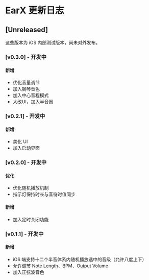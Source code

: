 # EarX 更新日志



## [Unreleased]
这些版本为 iOS 内部测试版本，尚未对外发布。

### [v0.3.0] - 开发中
#### 新增
- 优化音量调节
- 加入钢琴音色
- 加入中心音程模式
- 大改UI，加入半音圈

### [v0.2.1] - 开发中
#### 新增
- 美化 UI
- 加入启动界面

### [v0.2.0] - 开发中
#### 优化
- 优化随机播放机制  
- 指示灯保持时长与音符时值同步  
#### 新增
- 加入定时关闭功能

### [v0.1.1] - 开发中
#### 新增
- iOS 端支持十二个半音体系内随机播放选中的音级（允许八度上下）
- 允许调节 Note Length、BPM、Output Volume  
- 加入正弦波音色
